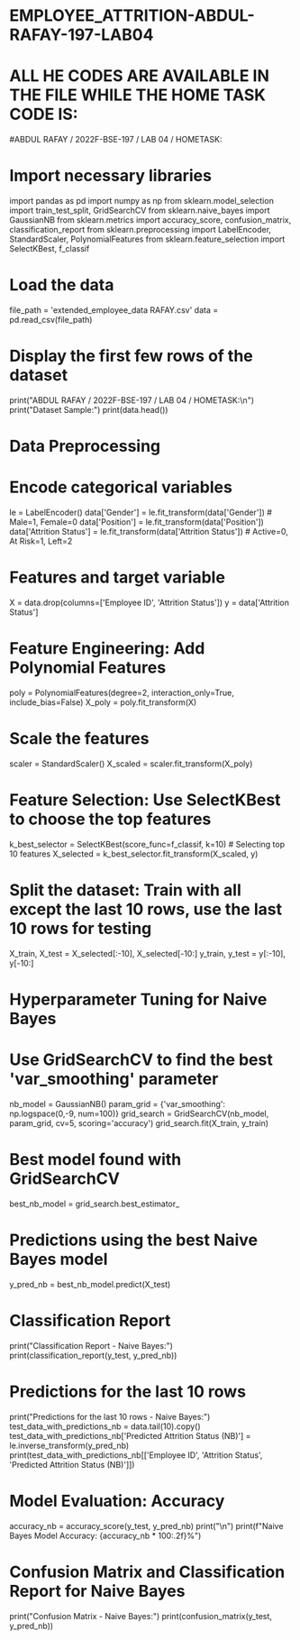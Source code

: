 # EMPLOYEE_ATTRITION-ABDUL-RAFAY-197-LAB04
# ALL HE CODES ARE AVAILABLE IN THE FILE WHILE THE HOME TASK CODE IS:
#ABDUL RAFAY / 2022F-BSE-197 / LAB 04 / HOMETASK:
# Import necessary libraries
import pandas as pd
import numpy as np
from sklearn.model_selection import train_test_split, GridSearchCV
from sklearn.naive_bayes import GaussianNB
from sklearn.metrics import accuracy_score, confusion_matrix, classification_report
from sklearn.preprocessing import LabelEncoder, StandardScaler, PolynomialFeatures
from sklearn.feature_selection import SelectKBest, f_classif

# Load the data
file_path = 'extended_employee_data RAFAY.csv'
data = pd.read_csv(file_path)

# Display the first few rows of the dataset
print("ABDUL RAFAY / 2022F-BSE-197 / LAB 04 / HOMETASK:\n")
print("Dataset Sample:")
print(data.head())

# Data Preprocessing
# Encode categorical variables
le = LabelEncoder()
data['Gender'] = le.fit_transform(data['Gender'])  # Male=1, Female=0
data['Position'] = le.fit_transform(data['Position'])
data['Attrition Status'] = le.fit_transform(data['Attrition Status'])  # Active=0, At Risk=1, Left=2

# Features and target variable
X = data.drop(columns=['Employee ID', 'Attrition Status'])
y = data['Attrition Status']

# Feature Engineering: Add Polynomial Features
poly = PolynomialFeatures(degree=2, interaction_only=True, include_bias=False)
X_poly = poly.fit_transform(X)

# Scale the features
scaler = StandardScaler()
X_scaled = scaler.fit_transform(X_poly)

# Feature Selection: Use SelectKBest to choose the top features
k_best_selector = SelectKBest(score_func=f_classif, k=10)  # Selecting top 10 features
X_selected = k_best_selector.fit_transform(X_scaled, y)

# Split the dataset: Train with all except the last 10 rows, use the last 10 rows for testing
X_train, X_test = X_selected[:-10], X_selected[-10:]
y_train, y_test = y[:-10], y[-10:]

# Hyperparameter Tuning for Naive Bayes
# Use GridSearchCV to find the best 'var_smoothing' parameter
nb_model = GaussianNB()
param_grid = {'var_smoothing': np.logspace(0,-9, num=100)}
grid_search = GridSearchCV(nb_model, param_grid, cv=5, scoring='accuracy')
grid_search.fit(X_train, y_train)

# Best model found with GridSearchCV
best_nb_model = grid_search.best_estimator_

# Predictions using the best Naive Bayes model
y_pred_nb = best_nb_model.predict(X_test)

# Classification Report
print("Classification Report - Naive Bayes:")
print(classification_report(y_test, y_pred_nb))

# Predictions for the last 10 rows
print("Predictions for the last 10 rows - Naive Bayes:")
test_data_with_predictions_nb = data.tail(10).copy()
test_data_with_predictions_nb['Predicted Attrition Status (NB)'] = le.inverse_transform(y_pred_nb)
print(test_data_with_predictions_nb[['Employee ID', 'Attrition Status', 'Predicted Attrition Status (NB)']])

# Model Evaluation: Accuracy
accuracy_nb = accuracy_score(y_test, y_pred_nb)
print("\n")
print(f"Naive Bayes Model Accuracy: {accuracy_nb * 100:.2f}%")

# Confusion Matrix and Classification Report for Naive Bayes
print("Confusion Matrix - Naive Bayes:")
print(confusion_matrix(y_test, y_pred_nb))

